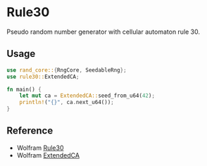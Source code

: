 # Rule30

Pseudo random number generator with cellular automaton rule 30.

## Usage

```rust
use rand_core::{RngCore, SeedableRng};
use rule30::ExtendedCA;

fn main() {
    let mut ca = ExtendedCA::seed_from_u64(42);
    println!("{}", ca.next_u64());
}

```

## Reference

- Wolfram [Rule30](https://reference.wolfram.com/language/tutorial/RandomNumberGeneration.html#830168163)
- Wolfram [ExtendedCA](https://reference.wolfram.com/language/tutorial/RandomNumberGeneration.html#18361715)
